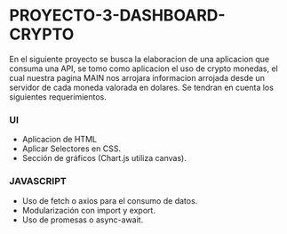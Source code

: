 <h1>PROYECTO-3-DASHBOARD-CRYPTO</h1>
<p>En el siguiente proyecto se busca la elaboracion de una aplicacion que consuma una API, se tomo como aplicacion el uso de crypto monedas, el cual nuestra pagina MAIN nos arrojara 
informacion arrojada desde un servidor de cada moneda valorada en dolares. Se tendran en cuenta los siguientes requerimientos.</p>
<h3>UI</h3>
<ul>
  <li>Aplicacion de HTML</li>
  <li>Aplicar Selectores en CSS.</li>
  <li>Sección de gráficos (Chart.js utiliza canvas).</li>
</ul> 
<h3>JAVASCRIPT</h3>
<ul>
  <li> Uso de fetch o axios para el consumo de datos.</li>
  <li>Modularización con import y export.</li>
  <li>Uso de promesas o async-await.</li>
</ul>
